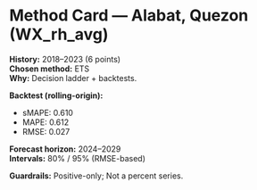 # Method Card — Alabat, Quezon (WX_rh_avg)

**History:** 2018–2023 (6 points)  
**Chosen method:** ETS  
**Why:** Decision ladder + backtests.

**Backtest (rolling-origin):**
- sMAPE: 0.610
- MAPE: 0.612
- RMSE: 0.027

**Forecast horizon:** 2024–2029  
**Intervals:** 80% / 95% (RMSE-based)

**Guardrails:** Positive-only; Not a percent series.
